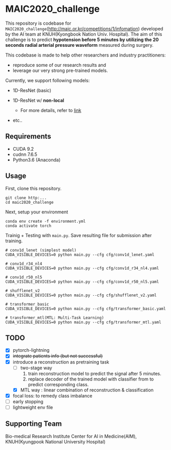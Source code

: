 # MAIC2020_challenge

This repository is codebase for `MAIC2020_challenge`(http://maic.or.kr/competitions/1/infomation) developed by the AI team at KNUH(Kyongbook Nation Univ. Hospital). The aim of this challenge is to predict **hypotension before 5 minutes by utilizing the 20 seconds radial arterial pressure waveform** measured during surgery.

This codebase is made to help other researchers and industry practitioners:

- reproduce some of our research results and
- leverage our very strong pre-trained models.

Currently, we support following models:

- 1D-ResNet (basic)
- 1D-ResNet w/ **non-local**

  - For more details, refer to [link](models/non_local/README.md)

- etc..

## Requirements

- CUDA 9.2
- cudnn 7.6.5
- Python3.6 (Anaconda)

## Usage

First, clone this repository.

```
git clone http:...
cd maic2020_challenge
```

Next, setup your environment

```
conda env create -f environment.yml
conda activate torch
```

Trainig + Testing with `main.py`. Save resulting file for submission after training.

```
# conv1d_lenet (simplest model)
CUDA_VISIBLE_DEVICES=0 python main.py --cfg cfg/conv1d_lenet.yaml

# conv1d_r34_nl4
CUDA_VISIBLE_DEVICES=0 python main.py --cfg cfg/conv1d_r34_nl4.yaml

# conv1d_r50_nl5
CUDA_VISIBLE_DEVICES=0 python main.py --cfg cfg/conv1d_r50_nl5.yaml

# shufflenet_v2
CUDA_VISIBLE_DEVICES=0 python main.py --cfg cfg/shufflenet_v2.yaml

# transformer_basic
CUDA_VISIBLE_DEVICES=0 python main.py --cfg cfg/transformer_basic.yaml

# transformer_mtl(MTL: Multi-Task Learning)
CUDA_VISIBLE_DEVICES=0 python main.py --cfg cfg/transformer_mtl.yaml
```

## TODO

- [x] pytorch-lightning
- [x] ~~integrate patients info (but not successful)~~
- [x] introduce a reconstruction as pretraining task
  - [ ] two-stage way
    1. train reconstruction model to predict the signal after 5 minutes.
    2. replace decoder of the trained model with classifier from to predict corresponding class.
  - [x] MTL way : linear combination of reconstruction & classification
- [x] focal loss: to remedy class imbalance
- [ ] early stopping
- [ ] lightweight env file

## Supporting Team

Bio-medical Research Institute Center for AI in Medicine(AIM), KNUH(Kyungpook National University Hospital)
